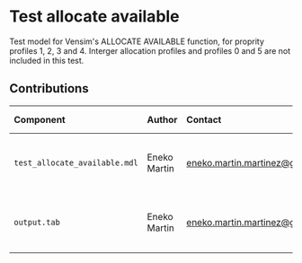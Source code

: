 Test allocate available
=======================

Test model for Vensim's ALLOCATE AVAILABLE function, for proprity profiles 1, 2, 3 and 4. Interger allocation profiles and profiles 0 and 5 are not included in this test.

Contributions
-------------

| Component                      | Author          | Contact                         | Date     | Software Version                    |
|:------------------------------ |:--------------- |:------------------------------- |:-------- |:----------------------------------- |
| `test_allocate_available.mdl`  | Eneko Martin    | eneko.martin.martinez@gmail.com | 06/27/22 | Vensim DSS for Windows 9.2.4 (x64)  |
| `output.tab `                  | Eneko Martin    | eneko.martin.martinez@gmail.com | 06/27/22 | Vensim DSS for Windows 9.2.4 (x64)  |
